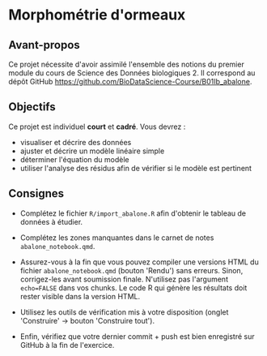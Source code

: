 # Morphométrie d'ormeaux

## Avant-propos

Ce projet nécessite d'avoir assimilé l'ensemble des notions du premier module du cours de Science des Données biologiques 2. Il correspond au dépôt GitHub <https://github.com/BioDataScience-Course/B01Ib_abalone>.

## Objectifs

Ce projet est individuel **court** et **cadré**. Vous devrez :

-   visualiser et décrire des données
-   ajuster et décrire un modèle linéaire simple
-   déterminer l'équation du modèle
-   utiliser l'analyse des résidus afin de vérifier si le modèle est pertinent

## Consignes

-   Complétez le fichier `R/import_abalone.R` afin d'obtenir le tableau de données à étudier.

-   Complétez les zones manquantes dans le carnet de notes `abalone_notebook.qmd`.

-   Assurez-vous à la fin que vous pouvez compiler une versions HTML du fichier `abalone_notebook.qmd` (bouton 'Rendu') sans erreurs. Sinon, corrigez-les avant soumission finale. N'utilisez pas l'argument `echo=FALSE` dans vos chunks. Le code R qui génère les résultats doit rester visible dans la version HTML.

-   Utilisez les outils de vérification mis à votre disposition (onglet 'Construire' -> bouton 'Construire tout').

-   Enfin, vérifiez que votre dernier commit + push est bien enregistré sur GitHub à la fin de l'exercice.
